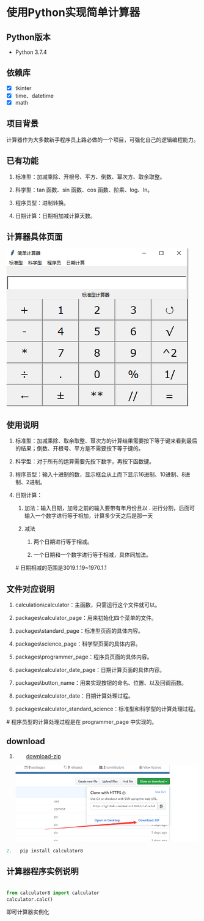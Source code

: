 <!--
 * @Author: chang_an
 * @Date: 2019-12-16 19:14:57
 * @LastEditTime : 2019-12-21 11:19:45
 * @LastEditors  : chang_an
 * @Description: 
 * @FilePath: \calculator2.1.0\one-1\README.md
 -->

# 使用Python实现简单计算器

## Python版本

+ Python 3.7.4

## 依赖库

+ [x] tkinter
+ [x] time、datetime
+ [x] math

## 项目背景

计算器作为大多数新手程序员上路必做的一个项目，可强化自己的逻辑编程能力。

## 已有功能

1. 标准型：加减乘除、开根号、平方、倒数、幂次方、取余取整。
2. 科学型：tan 函数、sin 函数、cos 函数、阶乘、log、ln。

3. 程序员型：进制转换。

4. 日期计算：日期相加减计算天数。

## 计算器具体页面

![简单计算器的具体页面](docs/具体页面.png)

## 使用说明

1. 标准型：加减乘除、取余取整、幂次方的计算结果需要按下等于键来看到最后的结果；倒数、开根号、平方是不需要按下等于键的。

2. 科学型：对于所有的运算需要先按下数字，再按下函数键。

3. 程序员型：输入十进制的数，显示框会从上而下显示16进制、10进制、8进制、2进制。

4. 日期计算：
   1. 加法：输入日期，加号之前的输入要带有年月份且以 . 进行分割，后面可输入一个数字进行等于相加，计算多少天之后是那一天

   2. 减法
      1. 两个日期进行等于相减。

      2. 一个日期和一个数字进行等于相减，具体同加法。

    \#  日期相减的范围是3019.1.19~1970.1.1

## 文件对应说明

1. calculation\calculator：主函数，只需运行这个文件就可以。  

2. packages\calculator_page：用来初始化四个菜单的文件。

3. packages\standard_page：标准型页面的具体内容。

4. packages\science_page：科学型页面的具体内容。

5. packages\programmer_page：程序员页面的具体内容。

6. packages\calculator_date_page：日期计算页面的具体内容。

7. packages\button_name：用来实现按钮的命名、位置、以及回调函数。

8. packages\calculator_date：日期计算处理过程。

9. packages\calculator_standard_science：标准型和科学型的计算处理过程。

\# 程序员型的计算处理过程是在 programmer_page 中实现的。

## download

1. &#8195;&#8195;[download-zip](https://github.com/Gemini128663/calculator2.1.0)  

   ![下载](docs/download.png)

 ```python
2.   pip install calculator8
 ```

## 计算器程序实例说明

```python

from calculator8 import calculator
calculator.calc()
```

即可计算器实例化
